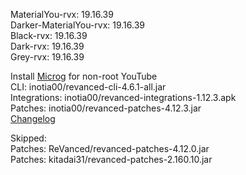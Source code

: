 MaterialYou-rvx: 19.16.39  
Darker-MaterialYou-rvx: 19.16.39  
Black-rvx: 19.16.39  
Dark-rvx: 19.16.39  
Grey-rvx: 19.16.39  

Install [Microg](https://github.com/ReVanced/GmsCore/releases) for non-root YouTube  
CLI: inotia00/revanced-cli-4.6.1-all.jar  
Integrations: inotia00/revanced-integrations-1.12.3.apk  
Patches: inotia00/revanced-patches-4.12.3.jar  
[Changelog](https://github.com/inotia00/revanced-patches/releases/tag/v4.12.3)  

Skipped:  
Patches: ReVanced/revanced-patches-4.12.0.jar  
Patches: kitadai31/revanced-patches-2.160.10.jar    

